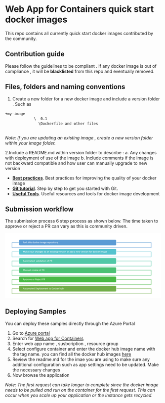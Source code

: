 # Web App for Containers quick start docker images

This repo contains all currently quick start docker images contributed by the community.	

## Contribution guide

Please follow the guidelines to be compliant . If any docker image is out of compliance , it will be **blacklisted** from this repo and eventually removed. 

## Files, folders and naming conventions
1. Create a new folder for a new docker image and include a version folder . Such as 
```
+my-image
	         \  0.1 
		       \Dockerfile and other files 
		
```
 
 *Note:  If you are updating an existing image  , create a new version folder within your image folder.*
  
2.Include a README.md within version folder to describe :
		a. Any changes with deployment of use of the image 
		b. Include comments if the image is not backward compatible and how user can manually upgrade to new version 


+ [**Best practices**](/contribution-guide/best-practices.md). Best practices for improving the quality of your docker image
+ [**Git tutorial**](/contribution-guide/git-tutorial.md). Step by step to get you started with Git.
+ [**Useful Tools**](/contribution-guide/useful-tools.md). Useful resources and tools for docker image development

## Submission workflow 
The submission process 6 step process as shown below. The time taken to approve or reject a PR can vary as this is community driven. 

![Submission workflow for docker images](images/submission-flow.PNG?raw=true)

## Deploying Samples
You can deploy these samples directly through the Azure Portal

1. Go to [Azure portal](https://portal.azure.com)
2. Search for [Web app for Containers](https://portal.azure.com#create/microsoft.appsvclinux)
3. Enter web app name , susbcription , resource group 
4. Select configure container and enter the docker hub image name with the tag name. you can find all the docker hub images [here](https://hub.docker.com/r/appsvcorg) 
5. Review the readme.md for the imae you are using to make sure any additional configuration such as app settings need to be updated. Make the necessary changes 
6. Now browse the application 

*Note: The first request can take longer to complete since the docker image needs to be pulled and run on the container for the first request. This can occur when you scale up your application or the instance gets recycled.*


